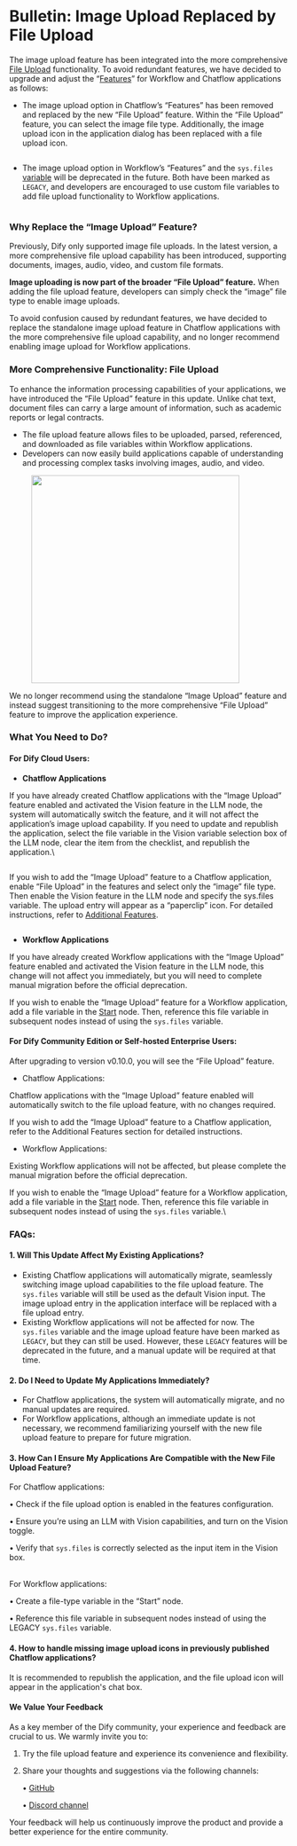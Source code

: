 # Bulletin: Image Upload Replaced by File Upload

The image upload feature has been integrated into the more comprehensive [File Upload](file-upload.md) functionality. To avoid redundant features, we have decided to upgrade and adjust the “[Features](additional-features.md)” for Workflow and Chatflow applications as follows:

* The image upload option in Chatflow’s “Features” has been removed and replaced by the new “File Upload” feature. Within the “File Upload” feature, you can select the image file type. Additionally, the image upload icon in the application dialog has been replaced with a file upload icon.

<figure><img src="https://assets-docs.dify.ai//img/en/workflow/06d0eb625c41d9016544c4978977874d.webp" alt=""><figcaption></figcaption></figure>

* The image upload option in Workflow’s “Features” and the `sys.files` [variable](variables.md) will be deprecated in the future. Both have been marked as `LEGACY`, and developers are encouraged to use custom file variables to add file upload functionality to Workflow applications.

<figure><img src="https://assets-docs.dify.ai//img/en/workflow/fa75202395a42dd2c42acf83d5a3e28c.webp" alt=""><figcaption></figcaption></figure>

### Why Replace the “Image Upload” Feature?

Previously, Dify only supported image file uploads. In the latest version, a more comprehensive file upload capability has been introduced, supporting documents, images, audio, video, and custom file formats.

**Image uploading is now part of the broader “File Upload” feature.** When adding the file upload feature, developers can simply check the “image” file type to enable image uploads.

To avoid confusion caused by redundant features, we have decided to replace the standalone image upload feature in Chatflow applications with the more comprehensive file upload capability, and no longer recommend enabling image upload for Workflow applications.

### More Comprehensive Functionality: File Upload

To enhance the information processing capabilities of your applications, we have introduced the “File Upload” feature in this update. Unlike chat text, document files can carry a large amount of information, such as academic reports or legal contracts.

* The file upload feature allows files to be uploaded, parsed, referenced, and downloaded as file variables within Workflow applications.
* Developers can now easily build applications capable of understanding and processing complex tasks involving images, audio, and video.

<figure><img src="https://assets-docs.dify.ai//img/en/workflow/71b3072840a27d02db00aba6db7e7ad9.webp" alt="" width="375"><figcaption></figcaption></figure>

We no longer recommend using the standalone “Image Upload” feature and instead suggest transitioning to the more comprehensive “File Upload” feature to improve the application experience.

### What You Need to Do?

#### For Dify Cloud Users: 

* **Chatflow Applications**

If you have already created Chatflow applications with the “Image Upload” feature enabled and activated the Vision feature in the LLM node, the system will automatically switch the feature, and it will not affect the application’s image upload capability. If you need to update and republish the application, select the file variable in the Vision variable selection box of the LLM node, clear the item from the checklist, and republish the application.\


<figure><img src="https://assets-docs.dify.ai//img/en/workflow/a9d0a60fbfd557336197ae638e2aeb52.webp" alt=""><figcaption></figcaption></figure>

If you wish to add the “Image Upload” feature to a Chatflow application, enable “File Upload” in the features and select only the “image” file type. Then enable the Vision feature in the LLM node and specify the sys.files variable. The upload entry will appear as a “paperclip” icon. For detailed instructions, refer to [Additional Features](additional-features.md).

<figure><img src="https://assets-docs.dify.ai//img/en/workflow/e14872d53e796eb226a7cee92ecbfe1c.webp" alt=""><figcaption></figcaption></figure>

* **Workflow Applications**

If you have already created Workflow applications with the “Image Upload” feature enabled and activated the Vision feature in the LLM node, this change will not affect you immediately, but you will need to complete manual migration before the official deprecation.

If you wish to enable the “Image Upload” feature for a Workflow application, add a file variable in the [Start](node/start.md) node. Then, reference this file variable in subsequent nodes instead of using the `sys.files` variable.

#### For Dify Community Edition or Self-hosted Enterprise Users:

After upgrading to version v0.10.0, you will see the “File Upload” feature.

* Chatflow Applications:

Chatflow applications with the “Image Upload” feature enabled will automatically switch to the file upload feature, with no changes required.

If you wish to add the “Image Upload” feature to a Chatflow application, refer to the Additional Features section for detailed instructions.

* Workflow Applications:

Existing Workflow applications will not be affected, but please complete the manual migration before the official deprecation.

If you wish to enable the “Image Upload” feature for a Workflow application, add a file variable in the [Start](node/start.md) node. Then, reference this file variable in subsequent nodes instead of using the `sys.files` variable.\

### FAQs:

#### 1. Will This Update Affect My Existing Applications?

* Existing Chatflow applications will automatically migrate, seamlessly switching image upload capabilities to the file upload feature. The `sys.files` variable will still be used as the default Vision input. The image upload entry in the application interface will be replaced with a file upload entry.
* Existing Workflow applications will not be affected for now. The `sys.files` variable and the image upload feature have been marked as `LEGACY`, but they can still be used. However, these `LEGACY` features will be deprecated in the future, and a manual update will be required at that time.

#### 2. Do I Need to Update My Applications Immediately?

* For Chatflow applications, the system will automatically migrate, and no manual updates are required.
* For Workflow applications, although an immediate update is not necessary, we recommend familiarizing yourself with the new file upload feature to prepare for future migration.

#### 3. How Can I Ensure My Applications Are Compatible with the New File Upload Feature?

For Chatflow applications:

• Check if the file upload option is enabled in the features configuration.

• Ensure you’re using an LLM with Vision capabilities, and turn on the Vision toggle.

• Verify that `sys.files` is correctly selected as the input item in the Vision box.

\
For Workflow applications:

• Create a file-type variable in the “Start” node.

• Reference this file variable in subsequent nodes instead of using the LEGACY `sys.files` variable.

#### 4. How to handle missing image upload icons in previously published Chatflow applications?

It is recommended to republish the application, and the file upload icon will appear in the application's chat box.

#### We Value Your Feedback

As a key member of the Dify community, your experience and feedback are crucial to us. We warmly invite you to:

1. Try the file upload feature and experience its convenience and flexibility.
2.  Share your thoughts and suggestions via the following channels:

    • [GitHub](https://github.com/langgenius/dify)

    • [Discord channel](https://discord.com/invite/FngNHpbcY7)

Your feedback will help us continuously improve the product and provide a better experience for the entire community.
